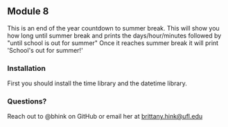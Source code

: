 ## Module 8 
  This is an end of the year countdown to summer break. This will show you how long until summer break and prints the days/hour/minutes followed by "until school is out for summer" 
  Once it reaches summer break it will print 'School's out for summer!'


### Installation

First you should install the time library and the datetime library. 






### Questions?

Reach out to @bhink on GitHub or email her at brittany.hink@ufl.edu 
